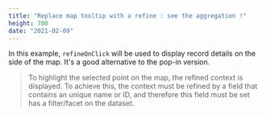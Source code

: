 ```yaml
---
title: "Replace map tooltip with a refine : see the aggregation !"
height: 700
date: "2021-02-09"
---
```


In this example, `refineOnClick` will be used to display record details on the side of the map. It's a good alternative to the pop-in version.

> To  highlight the selected point on the map, the refined context is displayed. To achieve this, the context must be refined by a field that contains an unique name or ID, and therefore this field must be set has a filter/facet on the dataset.
